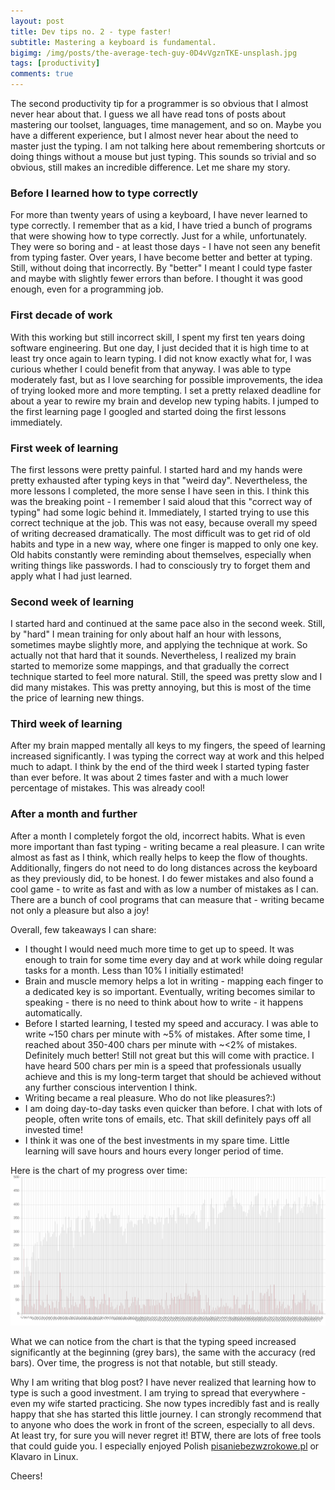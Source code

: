 ```yaml
---
layout: post
title: Dev tips no. 2 - type faster!
subtitle: Mastering a keyboard is fundamental.
bigimg: /img/posts/the-average-tech-guy-0D4vVgznTKE-unsplash.jpg
tags: [productivity]
comments: true
---
```


The second productivity tip for a programmer is so obvious that I almost never hear about that. I guess we all have read tons of posts about mastering our toolset, languages, time management, and so on.
Maybe you have a different experience, but I almost never hear about the need to master just the typing. I am not talking here about remembering shortcuts or doing things without a mouse but just typing. This sounds so trivial and so obvious, still makes an incredible difference. Let me share my story.

### Before I learned how to type correctly
For more than twenty years of using a keyboard, I have never learned to type correctly. I remember that as a kid, I have tried a bunch of programs that were showing how to type correctly. Just for a while, unfortunately. They were so boring and - at least those days - I have not seen any benefit from typing faster. Over years, I have become better and better at typing. Still, without doing that incorrectly. By "better" I meant I could type faster and maybe with slightly fewer errors than before. I thought it was good enough, even for a programming job.

### First decade of work
With this working but still incorrect skill, I spent my first ten years doing software engineering. But one day, I just decided that it is high time to at least try once again to learn typing. I did not know exactly what for,
I was curious whether I could benefit from that anyway. I was able to type moderately fast, but as I love searching for possible improvements, the idea of trying looked more and more tempting. I set a pretty relaxed deadline for about a year to rewire my brain and develop
new typing habits. I jumped to the first learning page I googled and started doing the first lessons immediately.

### First week of learning
The first lessons were pretty painful. I started hard and my hands were pretty exhausted after typing keys in that "weird day". Nevertheless, the more lessons I completed, the more sense I have seen in this. I think this was the breaking point -
I remember I said aloud that this "correct way of typing" had some logic behind it.
Immediately, I started trying to use this correct technique at the job. This was not easy, because overall my speed of writing decreased dramatically. The most difficult was to get rid of old habits and type
in a new way, where one finger is mapped to only one key. Old habits constantly were reminding about themselves, especially when writing things like passwords. I had to consciously try to forget them and apply what I had just learned.

### Second week of learning
I started hard and continued at the same pace also in the second week. Still, by "hard" I mean training for only about half an hour with lessons, sometimes maybe slightly more, and applying the technique at work. So actually not that hard that it sounds.
Nevertheless, I realized my brain started to memorize some mappings, and that gradually the correct technique started to feel more natural. Still, the speed was pretty slow and I did many mistakes. This was pretty annoying, but this is most of the time the price of learning new things.

### Third week of learning
After my brain mapped mentally all keys to my fingers, the speed of learning increased significantly. I was typing the correct way at work and this helped much to adapt. I think by the end of the third week
I started typing faster than ever before. It was about 2 times faster and with a much lower percentage of mistakes. This was already cool!

### After a month and further
After a month I completely forgot the old, incorrect habits. What is even more important than fast typing - writing became a real pleasure. I can write almost as fast as I think, which really helps to keep the flow of thoughts.
Additionally, fingers do not need to do long distances across the keyboard as they previously did, to be honest. I do fewer mistakes and also found a cool game - to write as fast and with as low a number of mistakes as I can.
There are a bunch of cool programs that can measure that - writing became not only a pleasure but also a joy!

Overall, few takeaways I can share:
- I thought I would need much more time to get up to speed. It was enough to train for some time every day and at work while doing regular tasks for a month. Less than 10% I initially estimated!
- Brain and muscle memory helps a lot in writing - mapping each finger to a dedicated key is so important. Eventually, writing becomes similar to speaking - there is no need to think about how to write - it happens automatically.
- Before I started learning, I tested my speed and accuracy. I was able to write ~150 chars per minute with ~5% of mistakes. After some time, I reached about 350-400 chars per minute with ~<2% of mistakes.
Definitely much better! Still not great but this will come with practice. I have heard 500 chars per min is a speed that professionals usually achieve and this is my long-term target that should be achieved without any further conscious intervention I think.
- Writing became a real pleasure. Who do not like pleasures?:)
- I am doing day-to-day tasks even quicker than before. I chat with lots of people, often write tons of emails, etc. That skill definitely pays off all invested time!
- I think it was one of the best investments in my spare time. Little learning will save hours and hours every longer period of time.

Here is the chart of my progress over time:
![Typing progress](/img/posts/typing-progress.png)

What we can notice from the chart is that the typing speed increased significantly at the beginning (grey bars), the same with the accuracy (red bars). Over time, the progress is not that notable, but still steady.

Why I am writing that blog post? I have never realized that learning how to type is such a good investment. I am trying to spread that everywhere - even my wife started practicing. She now types incredibly fast
and is really happy that she has started this little journey. I can strongly recommend that to anyone who does the work in front of the screen, especially to all devs. At least try, for sure you will never regret it!
BTW, there are lots of free tools that could guide you. I especially enjoyed Polish [pisaniebezwzrokowe.pl](https://pisaniebezwzrokowe.pl) or Klavaro in Linux.

Cheers!
